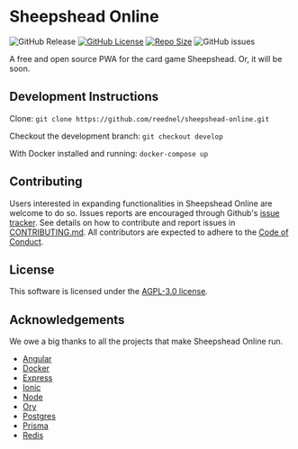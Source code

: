 # Sheepshead Online

![GitHub Release](https://img.shields.io/github/v/release/reednel/sheepshead-online) [![GitHub License](https://img.shields.io/github/license/reednel/sheepshead-online?color=purple)](https://github.com/reednel/sheepshead-online/blob/main/LICENSE) [![Repo Size](https://img.shields.io/github/repo-size/reednel/sheepshead-online)](https://github.com/reednel/sheepshead-online) ![GitHub issues](https://img.shields.io/github/issues/reednel/sheepshead-online)

A free and open source PWA for the card game Sheepshead. Or, it will be soon.

## Development Instructions

Clone: `git clone https://github.com/reednel/sheepshead-online.git`

Checkout the development branch: `git checkout develop`

With Docker installed and running: `docker-compose up`

## Contributing

Users interested in expanding functionalities in Sheepshead Online are welcome to do so. Issues reports are encouraged through Github's [issue tracker](https://github.com/reednel/sheepshead-online/issues). See details on how to contribute and report issues in [CONTRIBUTING.md](CONTRIBUTING.md). All contributors are expected to adhere to the [Code of Conduct](CODE_OF_CONDUCT.md).

## License

This software is licensed under the [AGPL-3.0 license](LICENSE).

## Acknowledgements

We owe a big thanks to all the projects that make Sheepshead Online run.

- [Angular](https://github.com/angular)
- [Docker](https://github.com/docker)
- [Express](https://github.com/expressjs)
- [Ionic](https://github.com/ionic-team)
- [Node](https://github.com/nodejs)
- [Ory](https://github.com/ory)
- [Postgres](https://github.com/postgres)
- [Prisma](https://github.com/prisma)
- [Redis](https://github.com/redis)
